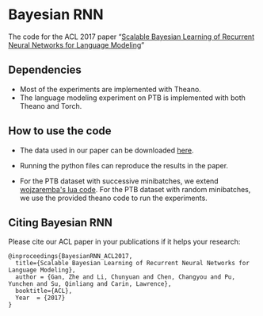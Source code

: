 # Bayesian RNN

The code for the ACL 2017 paper “[Scalable Bayesian Learning of Recurrent Neural Networks for Language Modeling](https://arxiv.org/pdf/1611.08034.pdf)”

## Dependencies

* Most of the experiments are implemented with Theano.
* The language modeling experiment on PTB is implemented with both Theano and Torch.

## How to use the code

* The data used in our paper can be downloaded [here](https://drive.google.com/open?id=0B1HR6m3IZSO_VFIxR1VyaGREc0k).

* Running the python files can reproduce the results in the paper. 

* For the PTB dataset with successive minibatches, we extend [wojzaremba's lua code](https://github.com/wojzaremba/lstm). For the PTB dataset with random minibatches, we use the provided theano code to run the experiments. 

## Citing Bayesian RNN

Please cite our ACL paper in your publications if it helps your research:


    @inproceedings{BayesianRNN_ACL2017,
      title={Scalable Bayesian Learning of Recurrent Neural Networks for Language Modeling},
      author = {Gan, Zhe and Li, Chunyuan and Chen, Changyou and Pu, Yunchen and Su, Qinliang and Carin, Lawrence},
      booktitle={ACL},
      Year  = {2017}
    }